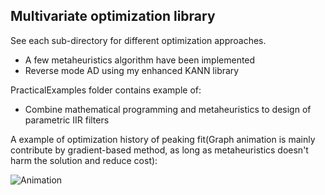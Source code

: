 ## Multivariate optimization library

See each sub-directory for different optimization approaches.

- A few metaheuristics algorithm have been implemented
- Reverse mode AD using my enhanced KANN library

PracticalExamples folder contains example of:

- Combine mathematical programming and metaheuristics to design of parametric IIR filters

A example of optimization history of peaking fit(Graph animation is mainly contribute by gradient-based method, as long as metaheuristics doesn't harm the solution and reduce cost):

![Animation](./PracticalExamples/PeakingFit/optHistory.gif)